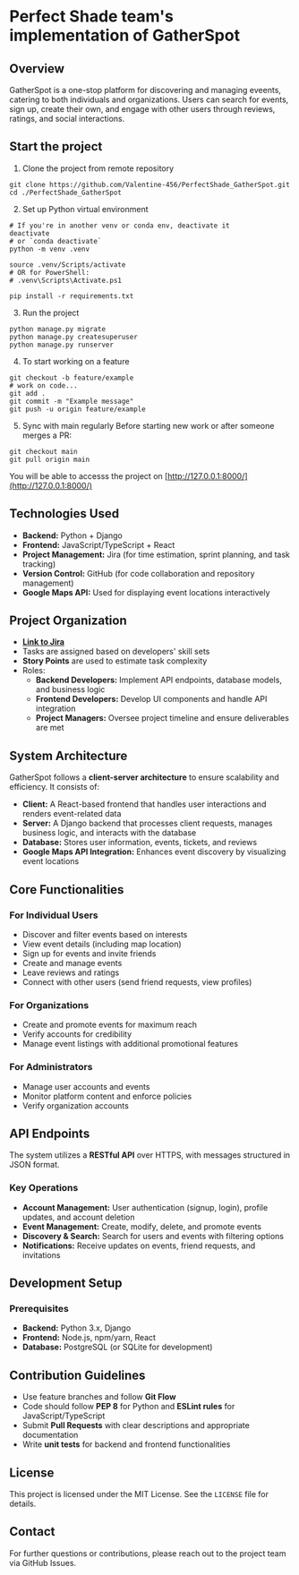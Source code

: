 # Perfect Shade team's implementation of GatherSpot

## Overview
GatherSpot is a one-stop platform for discovering and managing eveents, catering to both individuals and organizations. Users can search for events, sign up, create their own, and engage with other users through reviews, ratings, and social interactions.


## Start the project
1. Clone the project from remote repository
```shell
git clone https://github.com/Valentine-456/PerfectShade_GatherSpot.git
cd ./PerfectShade_GatherSpot
```

2. Set up Python virtual environment
```shell
# If you're in another venv or conda env, deactivate it
deactivate  
# or `conda deactivate`
python -m venv .venv

source .venv/Scripts/activate
# OR for PowerShell:
# .venv\Scripts\Activate.ps1

pip install -r requirements.txt
```

3. Run the project
```shell
python manage.py migrate
python manage.py createsuperuser
python manage.py runserver
```

4. To start working on a feature
```shell
git checkout -b feature/example
# work on code...
git add .
git commit -m "Example message"
git push -u origin feature/example
```

5. Sync with main regularly
Before starting new work or after someone merges a PR:
```shell
git checkout main
git pull origin main
```


You will be able to accesss the project on [http://127.0.0.1:8000/](http://127.0.0.1:8000/)

## Technologies Used
- **Backend:** Python + Django
- **Frontend:** JavaScript/TypeScript + React
- **Project Management:** Jira (for time estimation, sprint planning, and task tracking)
- **Version Control:** GitHub (for code collaboration and repository management)
- **Google Maps API:** Used for displaying event locations interactively

## Project Organization
- **[Link to Jira](https://perfectshade.atlassian.net/jira/people)**
- Tasks are assigned based on developers' skill sets
- **Story Points** are used to estimate task complexity
- Roles:
  - **Backend Developers:** Implement API endpoints, database models, and business logic
  - **Frontend Developers:** Develop UI components and handle API integration
  - **Project Managers:** Oversee project timeline and ensure deliverables are met

## System Architecture
GatherSpot follows a **client-server architecture** to ensure scalability and efficiency. It consists of:
- **Client:** A React-based frontend that handles user interactions and renders event-related data
- **Server:** A Django backend that processes client requests, manages business logic, and interacts with the database
- **Database:** Stores user information, events, tickets, and reviews
- **Google Maps API Integration:** Enhances event discovery by visualizing event locations

## Core Functionalities
### For Individual Users
- Discover and filter events based on interests
- View event details (including map location)
- Sign up for events and invite friends
- Create and manage events
- Leave reviews and ratings
- Connect with other users (send friend requests, view profiles)

### For Organizations
- Create and promote events for maximum reach
- Verify accounts for credibility
- Manage event listings with additional promotional features

### For Administrators
- Manage user accounts and events
- Monitor platform content and enforce policies
- Verify organization accounts

## API Endpoints
The system utilizes a **RESTful API** over HTTPS, with messages structured in JSON format.

### Key Operations
- **Account Management:** User authentication (signup, login), profile updates, and account deletion
- **Event Management:** Create, modify, delete, and promote events
- **Discovery & Search:** Search for users and events with filtering options
- **Notifications:** Receive updates on events, friend requests, and invitations

## Development Setup
### Prerequisites
- **Backend:** Python 3.x, Django
- **Frontend:** Node.js, npm/yarn, React
- **Database:** PostgreSQL (or SQLite for development)

## Contribution Guidelines
- Use feature branches and follow **Git Flow**
- Code should follow **PEP 8** for Python and **ESLint rules** for JavaScript/TypeScript
- Submit **Pull Requests** with clear descriptions and appropriate documentation
- Write **unit tests** for backend and frontend functionalities

## License
This project is licensed under the MIT License. See the `LICENSE` file for details.

## Contact
For further questions or contributions, please reach out to the project team via GitHub Issues.

